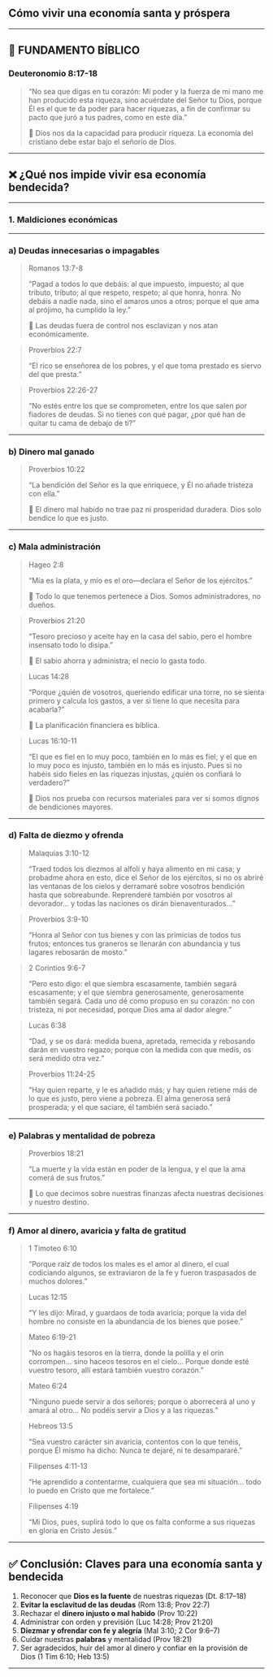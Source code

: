 ## Cómo vivir una economía santa y próspera

---

## 🧱 FUNDAMENTO BÍBLICO

### **Deuteronomio 8:17-18**

> “No sea que digas en tu corazón: Mi poder y la fuerza de mi mano me han producido esta riqueza, sino acuérdate del Señor tu Dios, porque Él es el que te da poder para hacer riquezas, a fin de confirmar su pacto que juró a tus padres, como en este día.”
> 
> 🔑 Dios nos da la capacidad para producir riqueza. La economía del cristiano debe estar bajo el señorío de Dios.

---

## ❌ ¿Qué nos impide vivir esa economía bendecida?

---

### 1. **Maldiciones económicas**

---

### a) **Deudas innecesarias o impagables**

> Romanos 13:7-8
> 
> “Pagad a todos lo que debáis: al que impuesto, impuesto; al que tributo, tributo; al que respeto, respeto; al que honra, honra. No debáis a nadie nada, sino el amaros unos a otros; porque el que ama al prójimo, ha cumplido la ley.”
> 
> 🔑 Las deudas fuera de control nos esclavizan y nos atan económicamente.

> Proverbios 22:7
> 
> “El rico se enseñorea de los pobres, y el que toma prestado es siervo del que presta.”

> Proverbios 22:26-27
> 
> “No estés entre los que se comprometen, entre los que salen por fiadores de deudas. Si no tienes con qué pagar, ¿por qué han de quitar tu cama de debajo de ti?”

---

### b) **Dinero mal ganado**

> Proverbios 10:22
> 
> “La bendición del Señor es la que enriquece, y Él no añade tristeza con ella.”
> 
> 🔑 El dinero mal habido no trae paz ni prosperidad duradera. Dios solo bendice lo que es justo.

---

### c) **Mala administración**

> Hageo 2:8
> 
> “Mía es la plata, y mío es el oro—declara el Señor de los ejércitos.”
> 
> 🔑 Todo lo que tenemos pertenece a Dios. Somos administradores, no dueños.

> Proverbios 21:20
> 
> “Tesoro precioso y aceite hay en la casa del sabio, pero el hombre insensato todo lo disipa.”
> 
> 🔑 El sabio ahorra y administra; el necio lo gasta todo.

> Lucas 14:28
> 
> “Porque ¿quién de vosotros, queriendo edificar una torre, no se sienta primero y calcula los gastos, a ver si tiene lo que necesita para acabarla?”
> 
> 🔑 La planificación financiera es bíblica.

> Lucas 16:10-11
> 
> “El que es fiel en lo muy poco, también en lo más es fiel; y el que en lo muy poco es injusto, también en lo más es injusto. Pues si no habéis sido fieles en las riquezas injustas, ¿quién os confiará lo verdadero?”
> 
> 🔑 Dios nos prueba con recursos materiales para ver si somos dignos de bendiciones mayores.

---

### d) **Falta de diezmo y ofrenda**

> Malaquías 3:10-12
> 
> “Traed todos los diezmos al alfolí y haya alimento en mi casa; y probadme ahora en esto, dice el Señor de los ejércitos, si no os abriré las ventanas de los cielos y derramaré sobre vosotros bendición hasta que sobreabunde. Reprenderé también por vosotros al devorador... y todas las naciones os dirán bienaventurados…”

> Proverbios 3:9-10
> 
> “Honra al Señor con tus bienes y con las primicias de todos tus frutos; entonces tus graneros se llenarán con abundancia y tus lagares rebosarán de mosto.”

> 2 Corintios 9:6-7
> 
> “Pero esto digo: el que siembra escasamente, también segará escasamente; y el que siembra generosamente, generosamente también segará. Cada uno dé como propuso en su corazón: no con tristeza, ni por necesidad, porque Dios ama al dador alegre.”

> Lucas 6:38
> 
> “Dad, y se os dará: medida buena, apretada, remecida y rebosando darán en vuestro regazo; porque con la medida con que medís, os será medido otra vez.”

> Proverbios 11:24-25
> 
> “Hay quien reparte, y le es añadido más; y hay quien retiene más de lo que es justo, pero viene a pobreza. El alma generosa será prosperada; y el que saciare, él también será saciado.”

---

### e) **Palabras y mentalidad de pobreza**

> Proverbios 18:21
> 
> “La muerte y la vida están en poder de la lengua, y el que la ama comerá de sus frutos.”
> 
> 🔑 Lo que decimos sobre nuestras finanzas afecta nuestras decisiones y nuestro destino.

---

### f) **Amor al dinero, avaricia y falta de gratitud**

> 1 Timoteo 6:10
> 
> “Porque raíz de todos los males es el amor al dinero, el cual codiciando algunos, se extraviaron de la fe y fueron traspasados de muchos dolores.”

> Lucas 12:15
> 
> “Y les dijo: Mirad, y guardaos de toda avaricia; porque la vida del hombre no consiste en la abundancia de los bienes que posee.”

> Mateo 6:19-21
> 
> “No os hagáis tesoros en la tierra, donde la polilla y el orín corrompen... sino haceos tesoros en el cielo... Porque donde esté vuestro tesoro, allí estará también vuestro corazón.”

> Mateo 6:24
> 
> “Ninguno puede servir a dos señores; porque o aborrecerá al uno y amará al otro... No podéis servir a Dios y a las riquezas.”

> Hebreos 13:5
> 
> “Sea vuestro carácter sin avaricia, contentos con lo que tenéis, porque Él mismo ha dicho: Nunca te dejaré, ni te desampararé.”

> Filipenses 4:11-13
> 
> “He aprendido a contentarme, cualquiera que sea mi situación... todo lo puedo en Cristo que me fortalece.”

> Filipenses 4:19
> 
> “Mi Dios, pues, suplirá todo lo que os falta conforme a sus riquezas en gloria en Cristo Jesús.”

---

## ✅ Conclusión: Claves para una economía santa y bendecida

1. Reconocer que **Dios es la fuente** de nuestras riquezas (Dt. 8:17–18)
2. **Evitar la esclavitud de las deudas** (Rom 13:8; Prov 22:7)
3. Rechazar el **dinero injusto o mal habido** (Prov 10:22)
4. Administrar con orden y previsión (Luc 14:28; Prov 21:20)
5. **Diezmar y ofrendar con fe y alegría** (Mal 3:10; 2 Cor 9:6–7)
6. Cuidar nuestras **palabras** y mentalidad (Prov 18:21)
7. Ser agradecidos, huir del amor al dinero y confiar en la provisión de Dios (1 Tim 6:10; Heb 13:5)

---